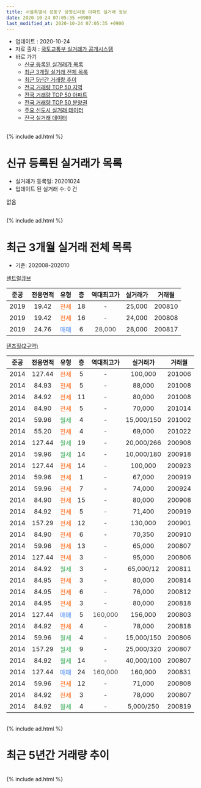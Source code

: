 ```yaml
---
title: 서울특별시 성동구 상왕십리동 아파트 실거래 정보
date: 2020-10-24 07:05:35 +0900
last_modified_at: 2020-10-24 07:05:35 +0900
---
```


* 업데이트 : 2020-10-24
* 자료 출처 : [국토교통부 실거래가 공개시스템](http://rt.molit.go.kr)
* 바로 가기
    * [신규 등록된 실거래가 목록](#신규-등록된-실거래가-목록)
    * [최근 3개월 실거래 전체 목록](#최근-3개월-실거래-전체-목록)
    * [최근 5년간 거래량 추이](#최근-5년간-거래량-추이)
    * [전국 거래량 TOP 50 지역](https://inasie.github.io/apt-trade-info/최근-3개월-전국에서-가장-거래가-많이-발생한-지역)
    * [전국 거래량 TOP 50 아파트](https://inasie.github.io/apt-trade-info/최근-3개월-전국에서-가장-거래가-많이-발생한-아파트)
    * [전국 거래량 TOP 50 분양권](https://inasie.github.io/apt-trade-info/최근-3개월-전국에서-가장-거래가-많이-발생한-분양권)
    * [주요 신도시 실거래 데이터](https://inasie.github.io/apt-trade-info/주요-신도시)
    * [전국 실거래 데이터](https://inasie.github.io/apt-trade-info/전국)
<br>
{% include ad.html %}
<br>

# 신규 등록된 실거래가 목록
* 실거래가 등록일: 20201024
* 업데이트 된 실거래 수: 0 건

없음

<br>
{% include ad.html %}
<br>

# 최근 3개월 실거래 전체 목록
* 기준: 202008-202010


[센트럴큐브](https://search.naver.com/search.naver?query=%EC%84%9C%EC%9A%B8%ED%8A%B9%EB%B3%84%EC%8B%9C+%EC%84%B1%EB%8F%99%EA%B5%AC+%EC%83%81%EC%99%95%EC%8B%AD%EB%A6%AC%EB%8F%99+%EC%84%BC%ED%8A%B8%EB%9F%B4%ED%81%90%EB%B8%8C)

|준공|전용면적|유형|층|역대최고가|실거래가|거래월|
|:---:|:---:|:---:|:---:|:---:|:---:|:---:|
|2019|19.42|<span style="color:#ff5a00">전세</span>|18|<span style="color:#444444">-</span>|25,000|200810|
|2019|19.42|<span style="color:#ff5a00">전세</span>|16|<span style="color:#444444">-</span>|24,000|200808|
|2019|24.76|<span style="color:#4285f3">매매</span>|6|<span style="color:#444444">28,000</span>|28,000|200817|

[텐즈힐(2구역)](https://search.naver.com/search.naver?query=%EC%84%9C%EC%9A%B8%ED%8A%B9%EB%B3%84%EC%8B%9C+%EC%84%B1%EB%8F%99%EA%B5%AC+%EC%83%81%EC%99%95%EC%8B%AD%EB%A6%AC%EB%8F%99+%ED%85%90%EC%A6%88%ED%9E%90%282%EA%B5%AC%EC%97%AD%29)

|준공|전용면적|유형|층|역대최고가|실거래가|거래월|
|:---:|:---:|:---:|:---:|:---:|:---:|:---:|
|2014|127.44|<span style="color:#ff5a00">전세</span>|5|<span style="color:#444444">-</span>|100,000|201006|
|2014|84.93|<span style="color:#ff5a00">전세</span>|5|<span style="color:#444444">-</span>|88,000|201008|
|2014|84.92|<span style="color:#ff5a00">전세</span>|11|<span style="color:#444444">-</span>|80,000|201008|
|2014|84.90|<span style="color:#ff5a00">전세</span>|5|<span style="color:#444444">-</span>|70,000|201014|
|2014|59.96|<span style="color:#34a853">월세</span>|4|<span style="color:#444444">-</span>|15,000/150|201002|
|2014|55.20|<span style="color:#ff5a00">전세</span>|4|<span style="color:#444444">-</span>|69,000|201022|
|2014|127.44|<span style="color:#34a853">월세</span>|19|<span style="color:#444444">-</span>|20,000/266|200908|
|2014|59.96|<span style="color:#34a853">월세</span>|14|<span style="color:#444444">-</span>|10,000/180|200918|
|2014|127.44|<span style="color:#ff5a00">전세</span>|14|<span style="color:#444444">-</span>|100,000|200923|
|2014|59.96|<span style="color:#ff5a00">전세</span>|1|<span style="color:#444444">-</span>|67,000|200919|
|2014|59.96|<span style="color:#ff5a00">전세</span>|7|<span style="color:#444444">-</span>|74,000|200924|
|2014|84.90|<span style="color:#ff5a00">전세</span>|15|<span style="color:#444444">-</span>|80,000|200908|
|2014|84.92|<span style="color:#ff5a00">전세</span>|5|<span style="color:#444444">-</span>|71,400|200919|
|2014|157.29|<span style="color:#ff5a00">전세</span>|12|<span style="color:#444444">-</span>|130,000|200901|
|2014|84.90|<span style="color:#ff5a00">전세</span>|6|<span style="color:#444444">-</span>|70,350|200910|
|2014|59.96|<span style="color:#ff5a00">전세</span>|13|<span style="color:#444444">-</span>|65,000|200807|
|2014|127.44|<span style="color:#ff5a00">전세</span>|3|<span style="color:#444444">-</span>|95,000|200806|
|2014|84.92|<span style="color:#34a853">월세</span>|3|<span style="color:#444444">-</span>|65,000/12|200811|
|2014|84.95|<span style="color:#ff5a00">전세</span>|3|<span style="color:#444444">-</span>|80,000|200814|
|2014|84.95|<span style="color:#ff5a00">전세</span>|6|<span style="color:#444444">-</span>|76,000|200812|
|2014|84.95|<span style="color:#ff5a00">전세</span>|3|<span style="color:#444444">-</span>|80,000|200818|
|2014|127.44|<span style="color:#4285f3">매매</span>|5|<span style="color:#444444">160,000</span>|156,000|200803|
|2014|84.92|<span style="color:#ff5a00">전세</span>|4|<span style="color:#444444">-</span>|78,000|200818|
|2014|59.96|<span style="color:#34a853">월세</span>|4|<span style="color:#444444">-</span>|15,000/150|200806|
|2014|157.29|<span style="color:#34a853">월세</span>|9|<span style="color:#444444">-</span>|25,000/320|200807|
|2014|84.92|<span style="color:#34a853">월세</span>|14|<span style="color:#444444">-</span>|40,000/100|200807|
|2014|127.44|<span style="color:#4285f3">매매</span>|24|<span style="color:#444444">160,000</span>|160,000|200831|
|2014|59.96|<span style="color:#ff5a00">전세</span>|12|<span style="color:#444444">-</span>|71,000|200808|
|2014|84.92|<span style="color:#ff5a00">전세</span>|3|<span style="color:#444444">-</span>|78,000|200807|
|2014|84.92|<span style="color:#34a853">월세</span>|4|<span style="color:#444444">-</span>|5,000/250|200819|


<br>
{% include ad.html %}
<br>

# 최근 5년간 거래량 추이


<div style="width:100%;">
    <canvas id="deal_progress" height="200"></canvas>
</div>

<script>
new Chart(document.getElementById("deal_progress"), {
    type: 'line',
    data: {
        labels: ['201510','201511','201512','201601','201602','201603','201604','201605','201606','201607','201608','201609','201610','201611','201612','201701','201702','201703','201704','201705','201706','201707','201708','201709','201710','201711','201712','201801','201802','201803','201804','201805','201806','201807','201808','201809','201810','201811','201812','201901','201902','201903','201904','201905','201906','201907','201908','201909','201910','201911','201912','202001','202002','202003','202004','202005','202006','202007','202008','202009','202010'],
        datasets: [{
            label: '매매',
            pointRadius: 1,
            data: [0, 2, 4, 2, 0, 3, 14, 13, 11, 2, 4, 12, 10, 7, 2, 1, 3, 7, 12, 22, 21, 18, 6, 7, 7, 17, 9, 23, 4, 1, 4, 0, 3, 4, 3, 13, 0, 2, 1, 0, 0, 1, 2, 7, 0, 8, 6, 5, 8, 3, 6, 2, 5, 0, 2, 2, 10, 15, 3, 0, 0],
            borderColor: "rgba(255, 201, 14, 1)",
            backgroundColor: "rgba(255, 201, 14, 0.5)",
            fill: false,
            lineTension: 0
        },{
            label: '전월세',
            pointRadius: 1,
            data: [6, 7, 8, 13, 9, 25, 17, 15, 7, 12, 2, 4, 4, 1, 2, 8, 6, 7, 4, 9, 7, 11, 8, 9, 4, 11, 9, 20, 21, 20, 15, 8, 11, 12, 6, 13, 10, 9, 8, 12, 8, 5, 12, 13, 10, 10, 10, 7, 8, 9, 8, 7, 31, 17, 13, 16, 11, 13, 15, 9, 6],
            borderColor: "rgba(0, 141, 185, 1)",
            backgroundColor: "rgba(0, 141, 185, 0.5)",
            fill: false,
            lineTension: 0
        }
        ]
    },
    options: {
        responsive: true,
        title: {
            display: false
        },
        tooltips: {
            mode: 'index',
            intersect: false
        },
        hover: {
            mode: 'nearest',
            intersect: true
        },
        scales: {
            xAxes: [{
                display: true,
                scaleLabel: {
                    display: true,
                    labelString: '년/월'
                }
            }],
            yAxes: [{
                display: true,
                ticks: {
                    suggestedMin: 0,
                },
                scaleLabel: {
                    display: true,
                    labelString: '실거래 수'
                }
            }]
        }
    }
});

</script>


<br>
{% include ad.html %}
<br>

